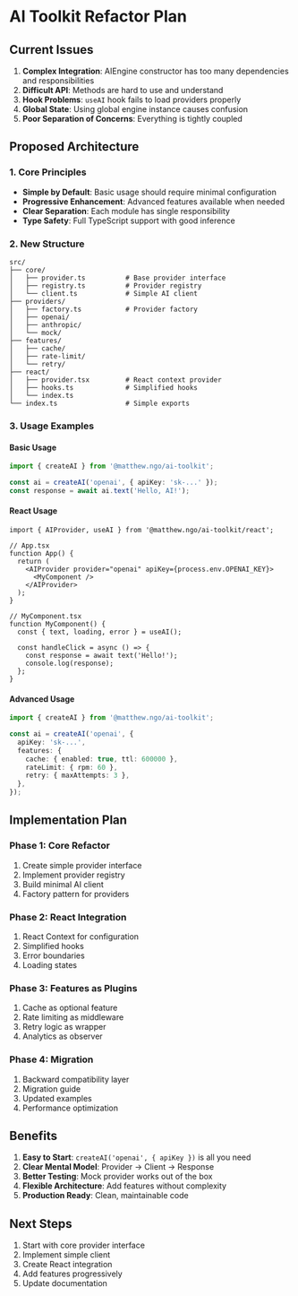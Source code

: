 # AI Toolkit Refactor Plan

## Current Issues

1. **Complex Integration**: AIEngine constructor has too many dependencies and
   responsibilities
2. **Difficult API**: Methods are hard to use and understand
3. **Hook Problems**: `useAI` hook fails to load providers properly
4. **Global State**: Using global engine instance causes confusion
5. **Poor Separation of Concerns**: Everything is tightly coupled

## Proposed Architecture

### 1. Core Principles

- **Simple by Default**: Basic usage should require minimal configuration
- **Progressive Enhancement**: Advanced features available when needed
- **Clear Separation**: Each module has single responsibility
- **Type Safety**: Full TypeScript support with good inference

### 2. New Structure

```
src/
├── core/
│   ├── provider.ts          # Base provider interface
│   ├── registry.ts          # Provider registry
│   └── client.ts            # Simple AI client
├── providers/
│   ├── factory.ts           # Provider factory
│   ├── openai/
│   ├── anthropic/
│   └── mock/
├── features/
│   ├── cache/
│   ├── rate-limit/
│   └── retry/
├── react/
│   ├── provider.tsx         # React context provider
│   ├── hooks.ts             # Simplified hooks
│   └── index.ts
└── index.ts                 # Simple exports
```

### 3. Usage Examples

#### Basic Usage

```typescript
import { createAI } from '@matthew.ngo/ai-toolkit';

const ai = createAI('openai', { apiKey: 'sk-...' });
const response = await ai.text('Hello, AI!');
```

#### React Usage

```tsx
import { AIProvider, useAI } from '@matthew.ngo/ai-toolkit/react';

// App.tsx
function App() {
  return (
    <AIProvider provider="openai" apiKey={process.env.OPENAI_KEY}>
      <MyComponent />
    </AIProvider>
  );
}

// MyComponent.tsx
function MyComponent() {
  const { text, loading, error } = useAI();

  const handleClick = async () => {
    const response = await text('Hello!');
    console.log(response);
  };
}
```

#### Advanced Usage

```typescript
import { createAI } from '@matthew.ngo/ai-toolkit';

const ai = createAI('openai', {
  apiKey: 'sk-...',
  features: {
    cache: { enabled: true, ttl: 600000 },
    rateLimit: { rpm: 60 },
    retry: { maxAttempts: 3 },
  },
});
```

## Implementation Plan

### Phase 1: Core Refactor

1. Create simple provider interface
2. Implement provider registry
3. Build minimal AI client
4. Factory pattern for providers

### Phase 2: React Integration

1. React Context for configuration
2. Simplified hooks
3. Error boundaries
4. Loading states

### Phase 3: Features as Plugins

1. Cache as optional feature
2. Rate limiting as middleware
3. Retry logic as wrapper
4. Analytics as observer

### Phase 4: Migration

1. Backward compatibility layer
2. Migration guide
3. Updated examples
4. Performance optimization

## Benefits

1. **Easy to Start**: `createAI('openai', { apiKey })` is all you need
2. **Clear Mental Model**: Provider → Client → Response
3. **Better Testing**: Mock provider works out of the box
4. **Flexible Architecture**: Add features without complexity
5. **Production Ready**: Clean, maintainable code

## Next Steps

1. Start with core provider interface
2. Implement simple client
3. Create React integration
4. Add features progressively
5. Update documentation

